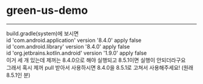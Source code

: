 # green-us-demo


---
build.gradle(system)에 보시면<br>
    id 'com.android.application' version '8.4.0' apply false<br>
    id 'com.android.library' version '8.4.0' apply false<br>
    id 'org.jetbrains.kotlin.android' version '1.9.0' apply false<br>
이거 세 개 있는데 제꺼는 8.4.0으로 해야 실행되고 8.5.1이면 실행이 안되더라구요 <br>
그래서 혹시 제꺼 pull 받아서 사용하시면 8.4.0을 8.5.1로 고쳐서 사용해주세요! (원래 8.5.1인 분)
